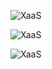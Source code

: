 
![XaaS](https://www.nextoffer.com/static/desktop/img/favicon.ico)

![XaaS](https://raw.githubusercontent.com/docker/dockercraft/master/docs/img/contribute.png)

![XaaS](http://ww4.sinaimg.cn/large/90dad067gw1f4xfm4jiklg20bo09zn2n.gif)
